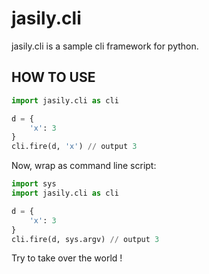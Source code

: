 # jasily.cli

jasily.cli is a sample cli framework for python.

## HOW TO USE

``` py
import jasily.cli as cli

d = {
    'x': 3
}
cli.fire(d, 'x') // output 3
```

Now, wrap as command line script:

``` py
import sys
import jasily.cli as cli

d = {
    'x': 3
}
cli.fire(d, sys.argv) // output 3
```

Try to take over the world !
